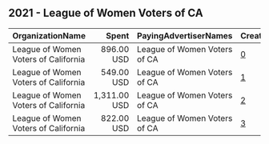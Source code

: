 ## 2021 - League of Women Voters of CA 
|OrganizationName|Spent|PayingAdvertiserNames|CreativeUrls|Impressions|Genders|AgeBrackets|CountryCodes|BillingAddresses|CandidateBallotInformation|
|:---|---:|:---|:---|---:|:---|:---|:---|:---|:---|
|League of Women Voters of California|896.00 USD|League of Women Voters of CA|[0](https://www.snap.com/political-ads/asset/a49cb46d493c05170af26a5005178650e33bc87765ce3cd0ff9a4f44dc94c53b?mediaType=png)|151,219||18-28|united states|US|Get out the vote|
|League of Women Voters of California|549.00 USD|League of Women Voters of CA|[1](https://www.snap.com/political-ads/asset/70fd2835c29d102d7a48605f7ffdf2f902ea3be81bcbfc8652a83487bb1063b3?mediaType=png)|124,134||18-25|united states|US|Get out the vote|
|League of Women Voters of California|1,311.00 USD|League of Women Voters of CA|[2](https://www.snap.com/political-ads/asset/537393aa81280ff1254bac5795b61155a563beaaf15dc2257247ecfede07d048?mediaType=mp4)|100,950||18-30|united states|US|Get out the vote|
|League of Women Voters of California|822.00 USD|League of Women Voters of CA|[3](https://www.snap.com/political-ads/asset/57cb274d35b822755135634ded37542026deefac05526c7d61db64097869c49f?mediaType=mp4)|62,372||18-28|united states|US|Get out the vote|
